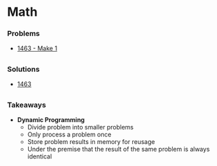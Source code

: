 # Math

### Problems
- [1463 - Make 1](https://www.acmicpc.net/problem/1463)




##

### Solutions
- [1463](./1463_make_one.py)




##

### Takeaways

- **Dynamic Programming**
    - Divide problem into smaller problems
    - Only process a problem once
    - Store problem results in memory for reusage
    - Under the premise that the result of the same problem is always identical 